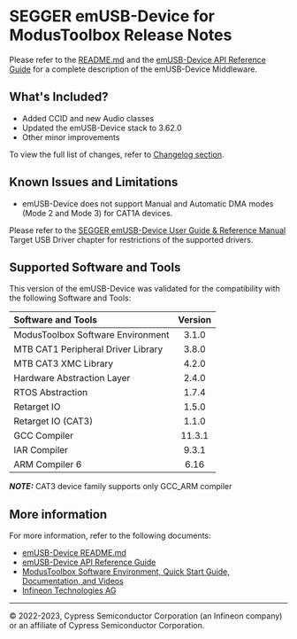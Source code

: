 # SEGGER emUSB-Device for ModusToolbox Release Notes

Please refer to the [README.md](./README.md) and the [emUSB-Device API Reference Guide](https://infineon.github.io/emusb-device/html/index.html) for a complete description of the emUSB-Device Middleware.

## What's Included?

* Added CCID and new Audio classes
* Updated the emUSB-Device stack to 3.62.0
* Other minor improvements

To view the full list of changes, refer to [Changelog section](https://infineon.github.io/emusb-device/html/index.html#section_emusb_device_changelog).

## Known Issues and Limitations

* emUSB-Device does not support Manual and Automatic DMA modes (Mode 2 and Mode 3) for CAT1A devices.

Please refer to the [SEGGER emUSB-Device User Guide & Reference Manual](./docs/UM09001_emUSBD.pdf) Target USB Driver chapter for restrictions of the supported drivers.

## Supported Software and Tools

This version of the emUSB-Device was validated for the compatibility with the following Software and Tools:

| Software and Tools                                      | Version |
| :---                                                    | :----:  |
| ModusToolbox Software Environment                       | 3.1.0   |
| MTB CAT1 Peripheral Driver Library                      | 3.8.0   |
| MTB CAT3 XMC Library                                    | 4.2.0   |
| Hardware Abstraction Layer                              | 2.4.0   |
| RTOS Abstraction                                        | 1.7.4   |
| Retarget IO                                             | 1.5.0   |
| Retarget IO (CAT3)                                      | 1.1.0   |
| GCC Compiler                                            | 11.3.1  |
| IAR Compiler                                            | 9.3.1   |
| ARM Compiler 6                                          | 6.16    |

**_NOTE:_** CAT3 device family supports only GCC_ARM compiler

## More information

For more information, refer to the following documents:

* [emUSB-Device README.md](./README.md)
* [emUSB-Device API Reference Guide](https://infineon.github.io/emusb-device/html/index.html)
* [ModusToolbox Software Environment, Quick Start Guide, Documentation, and Videos](https://www.infineon.com/cms/en/design-support/tools/sdk/modustoolbox-software/)
* [Infineon Technologies AG](https://www.infineon.com)

---
© 2022-2023, Cypress Semiconductor Corporation (an Infineon company) or an affiliate of Cypress Semiconductor Corporation.
